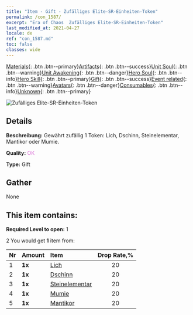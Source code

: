 ```yaml
---
title: "Item - Gift - Zufälliges Elite-SR-Einheiten-Token"
permalink: /con_1587/
excerpt: "Era of Chaos  Zufälliges Elite-SR-Einheiten-Token"
last_modified_at: 2021-04-27
locale: de
ref: "con_1587.md"
toc: false
classes: wide
---
```

 [Materials](/ItemsDE/){: .btn .btn--primary}[Artifacts](/ItemsDE/Artifacts/){: .btn .btn--success}[Unit Soul](/ItemsDE/UnitSoul/){: .btn .btn--warning}[Unit Awakening](/ItemsDE/UnitAwakening/){: .btn .btn--danger}[Hero Soul](/ItemsDE/HeroSoul/){: .btn .btn--info}[Hero Skill](/ItemsDE/HeroSkill/){: .btn .btn--primary}[Gift](/ItemsDE/Gift/){: .btn .btn--success}[Event related](/ItemsDE/Events/){: .btn .btn--warning}[Avatars](/ItemsDE/Avatars/){: .btn .btn--danger}[Consumables](/ItemsDE/Consumables/){: .btn .btn--info}[Unknown](/ItemsDE/Unknown/){: .btn .btn--primary}

 ![Zufälliges Elite-SR-Einheiten-Token](/images/t/i_907182.png)

## Details
 **Beschreibung:** Gewährt zufällig 1 Token: Lich, Dschinn, Steinelementar, Mantikor oder Mumie.

 **Quality:** <span style="color: #DA70D6">OK</span>

 **Type:** Gift

## Gather

  None

## This item contains:

 **Required Level to open:** 1

 2 You would get **1** item  from:

  | Nr | Amount |     Item    | Drop Rate,% |
  |:---|:-------|:------------|:---------:|
  | 1 |  **1x** | [Lich](/ItemsDE/unt_212/) | 20 | 
  | 2 |  **1x** | [Dschinn](/ItemsDE/unt_239/) | 20 | 
  | 3 |  **1x** | [Steinelementar](/ItemsDE/unt_266/) | 20 | 
  | 4 |  **1x** | [Mumie](/ItemsDE/unt_215/) | 20 | 
  | 5 |  **1x** | [Mantikor](/ItemsDE/unt_249/) | 20 | 
